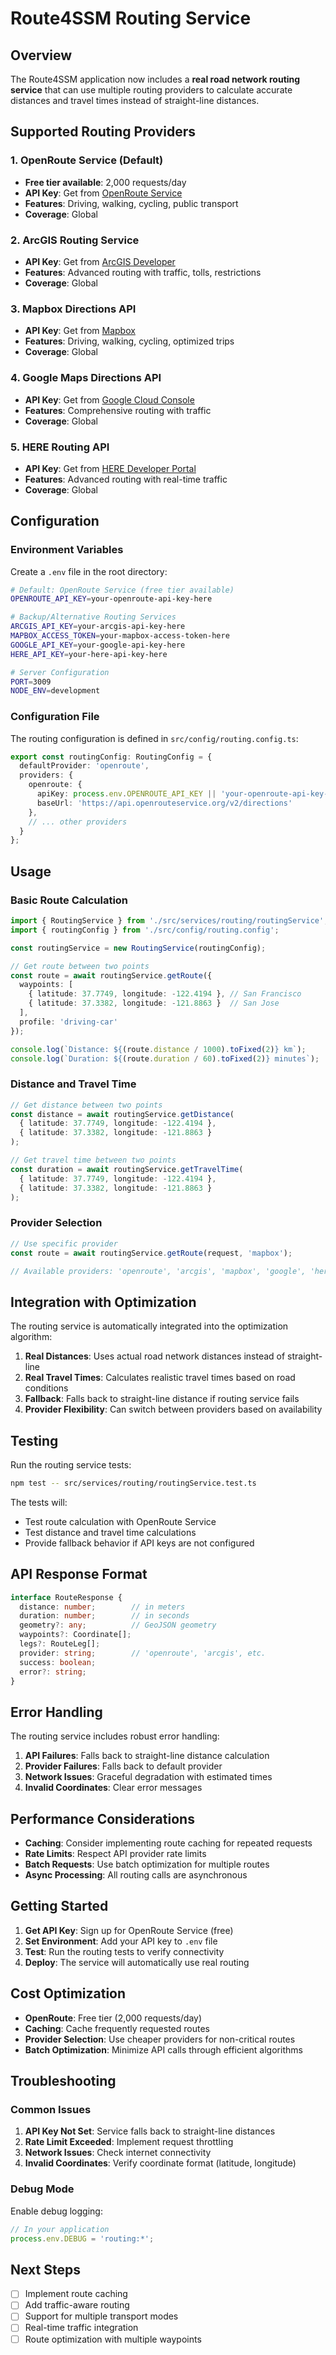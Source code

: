 # Route4SSM Routing Service

## Overview

The Route4SSM application now includes a **real road network routing service** that can use multiple routing providers to calculate accurate distances and travel times instead of straight-line distances.

## Supported Routing Providers

### 1. OpenRoute Service (Default)
- **Free tier available**: 2,000 requests/day
- **API Key**: Get from [OpenRoute Service](https://openrouteservice.org/dev/#/signup)
- **Features**: Driving, walking, cycling, public transport
- **Coverage**: Global

### 2. ArcGIS Routing Service
- **API Key**: Get from [ArcGIS Developer](https://developers.arcgis.com/)
- **Features**: Advanced routing with traffic, tolls, restrictions
- **Coverage**: Global

### 3. Mapbox Directions API
- **API Key**: Get from [Mapbox](https://account.mapbox.com/access-tokens/)
- **Features**: Driving, walking, cycling, optimized trips
- **Coverage**: Global

### 4. Google Maps Directions API
- **API Key**: Get from [Google Cloud Console](https://console.cloud.google.com/)
- **Features**: Comprehensive routing with traffic
- **Coverage**: Global

### 5. HERE Routing API
- **API Key**: Get from [HERE Developer Portal](https://developer.here.com/)
- **Features**: Advanced routing with real-time traffic
- **Coverage**: Global

## Configuration

### Environment Variables

Create a `.env` file in the root directory:

```bash
# Default: OpenRoute Service (free tier available)
OPENROUTE_API_KEY=your-openroute-api-key-here

# Backup/Alternative Routing Services
ARCGIS_API_KEY=your-arcgis-api-key-here
MAPBOX_ACCESS_TOKEN=your-mapbox-access-token-here
GOOGLE_API_KEY=your-google-api-key-here
HERE_API_KEY=your-here-api-key-here

# Server Configuration
PORT=3009
NODE_ENV=development
```

### Configuration File

The routing configuration is defined in `src/config/routing.config.ts`:

```typescript
export const routingConfig: RoutingConfig = {
  defaultProvider: 'openroute',
  providers: {
    openroute: {
      apiKey: process.env.OPENROUTE_API_KEY || 'your-openroute-api-key-here',
      baseUrl: 'https://api.openrouteservice.org/v2/directions'
    },
    // ... other providers
  }
};
```

## Usage

### Basic Route Calculation

```typescript
import { RoutingService } from './src/services/routing/routingService';
import { routingConfig } from './src/config/routing.config';

const routingService = new RoutingService(routingConfig);

// Get route between two points
const route = await routingService.getRoute({
  waypoints: [
    { latitude: 37.7749, longitude: -122.4194 }, // San Francisco
    { latitude: 37.3382, longitude: -121.8863 }  // San Jose
  ],
  profile: 'driving-car'
});

console.log(`Distance: ${(route.distance / 1000).toFixed(2)} km`);
console.log(`Duration: ${(route.duration / 60).toFixed(2)} minutes`);
```

### Distance and Travel Time

```typescript
// Get distance between two points
const distance = await routingService.getDistance(
  { latitude: 37.7749, longitude: -122.4194 },
  { latitude: 37.3382, longitude: -121.8863 }
);

// Get travel time between two points
const duration = await routingService.getTravelTime(
  { latitude: 37.7749, longitude: -122.4194 },
  { latitude: 37.3382, longitude: -121.8863 }
);
```

### Provider Selection

```typescript
// Use specific provider
const route = await routingService.getRoute(request, 'mapbox');

// Available providers: 'openroute', 'arcgis', 'mapbox', 'google', 'here'
```

## Integration with Optimization

The routing service is automatically integrated into the optimization algorithm:

1. **Real Distances**: Uses actual road network distances instead of straight-line
2. **Real Travel Times**: Calculates realistic travel times based on road conditions
3. **Fallback**: Falls back to straight-line distance if routing service fails
4. **Provider Flexibility**: Can switch between providers based on availability

## Testing

Run the routing service tests:

```bash
npm test -- src/services/routing/routingService.test.ts
```

The tests will:
- Test route calculation with OpenRoute Service
- Test distance and travel time calculations
- Provide fallback behavior if API keys are not configured

## API Response Format

```typescript
interface RouteResponse {
  distance: number;        // in meters
  duration: number;        // in seconds
  geometry?: any;          // GeoJSON geometry
  waypoints?: Coordinate[];
  legs?: RouteLeg[];
  provider: string;        // 'openroute', 'arcgis', etc.
  success: boolean;
  error?: string;
}
```

## Error Handling

The routing service includes robust error handling:

1. **API Failures**: Falls back to straight-line distance calculation
2. **Provider Failures**: Falls back to default provider
3. **Network Issues**: Graceful degradation with estimated times
4. **Invalid Coordinates**: Clear error messages

## Performance Considerations

- **Caching**: Consider implementing route caching for repeated requests
- **Rate Limits**: Respect API provider rate limits
- **Batch Requests**: Use batch optimization for multiple routes
- **Async Processing**: All routing calls are asynchronous

## Getting Started

1. **Get API Key**: Sign up for OpenRoute Service (free)
2. **Set Environment**: Add your API key to `.env` file
3. **Test**: Run the routing tests to verify connectivity
4. **Deploy**: The service will automatically use real routing

## Cost Optimization

- **OpenRoute**: Free tier (2,000 requests/day)
- **Caching**: Cache frequently requested routes
- **Provider Selection**: Use cheaper providers for non-critical routes
- **Batch Optimization**: Minimize API calls through efficient algorithms

## Troubleshooting

### Common Issues

1. **API Key Not Set**: Service falls back to straight-line distances
2. **Rate Limit Exceeded**: Implement request throttling
3. **Network Issues**: Check internet connectivity
4. **Invalid Coordinates**: Verify coordinate format (latitude, longitude)

### Debug Mode

Enable debug logging:

```typescript
// In your application
process.env.DEBUG = 'routing:*';
```

## Next Steps

- [ ] Implement route caching
- [ ] Add traffic-aware routing
- [ ] Support for multiple transport modes
- [ ] Real-time traffic integration
- [ ] Route optimization with multiple waypoints 